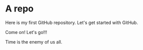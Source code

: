 # A repo
Here is my first GitHub repository. Let's get started with GitHub.

Come on! Let's go!!!

Time is the enemy of us all.
